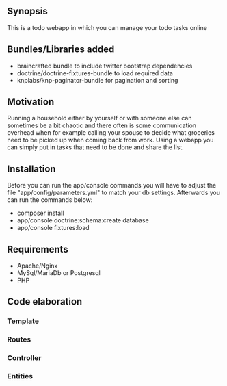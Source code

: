 ## Synopsis
This is a todo webapp in which you can manage your todo tasks online

## Bundles/Libraries added
- braincrafted bundle to include twitter bootstrap dependencies
- doctrine/doctrine-fixtures-bundle to load required data
- knplabs/knp-paginator-bundle for pagination and sorting


## Motivation
Running a household either by yourself or with someone else can sometimes be a bit chaotic and there often is some communication overhead
when for example calling your spouse to decide what groceries need to be picked up when coming back from work.
Using a webapp you can simply put in tasks that need to be done and share the list.


## Installation
Before you can run the app/console commands you will have to adjust the file "app/config/parameters.yml" to match your db settings.
Afterwards you can run the commands below:

- composer install
- app/console doctrine:schema:create database
- app/console fixtures:load

## Requirements
- Apache/Nginx
- MySql/MariaDb or Postgresql
- PHP

## Code elaboration
### Template
### Routes
### Controller
### Entities